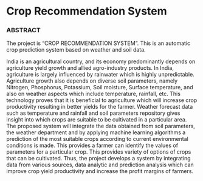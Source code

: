 # Crop Recommendation System
### ABSTRACT

The project is “CROP RECOMMENDATION SYSTEM”. This is an automatic crop prediction system based on weather and soil data.

India is an agricultural country, and its economy predominantly depends on agriculture yield growth and allied agro-industry products. In India, agriculture is largely influenced by rainwater which is highly unpredictable. Agriculture growth also depends on diverse soil parameters, namely Nitrogen, Phosphorus, Potassium, Soil moisture, Surface temperature, and also on weather aspects which include temperature, rainfall, etc. This technology proves that it is beneficial to agriculture which will increase crop productivity resulting in better yields for the farmer. Weather forecast data such as temperature and rainfall and soil parameters repository gives insight into which crops are suitable to be cultivated in a particular area. The proposed system will integrate the data obtained from soil parameters, the weather department and by applying machine learning algorithms a prediction of the most suitable crops according to current environmental conditions is made. This provides a farmer can identify the values of parameters for a particular crop. This provides variety of options of crops that can be cultivated. Thus, the project develops a system by integrating data from various sources, data analytic and prediction analysis which can improve crop yield productivity and increase the profit margins of farmers.
